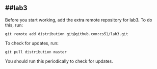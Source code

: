 
##lab3
-----
Before you start working, add the extra remote repository for lab3. To do this, run:

`git remote add distribution git@github.com:cs51/lab3.git`

To check for updates, run:

`git pull distribution master`

You should run this periodically to check for updates.
